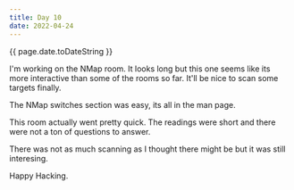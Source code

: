 ```yaml
---
title: Day 10
date: 2022-04-24
---
```


{{ page.date.toDateString }}

I'm working on the NMap room. It looks long but this one seems like its more interactive than some of the rooms so far. It'll be nice to scan some targets finally.

The NMap switches section was easy, its all in the man page.

This room actually went pretty quick. The readings were short and there were not a ton of questions to answer.

There was not as much scanning as I thought there might be but it was still interesing.


Happy Hacking.